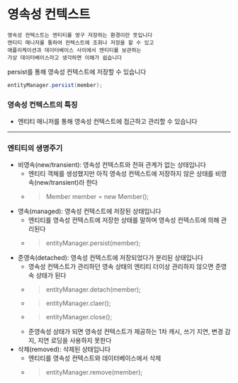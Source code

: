 # 영속성 컨텍스트

``` text
영속성 컨텍스트는 엔티티를 영구 저장하는 환경이란 뜻입니다
엔티티 매니저를 통하여 컨텍스트에 조회나 저장을 할 수 있고 
애플리케이션과 데이터베이스 사이에서 엔티티를 보관하는 
가상 데이터베이스라고 생각하면 이해가 쉽습니다
```

persist를 통해 영속성 컨텍스트에 저장할 수 있습니다
``` java
entityManager.persist(member);
```
### 영속성 컨텍스트의 특징

- 엔티티 매니저를 통해 영속성 컨텍스트에 접근하고 관리할 수 있습니다

---

### 엔티티의 생명주기
- 비영속(new/transient): 영속성 컨텍스트와 전혀 관계가 없는 상태입니다
    - 엔티티 객체를 생성했지만 아직 영속성 컨텍스트에 저장하지 않은 상태를 비영속(new/transient)라 한다
    - > Member member = new Member();
- 영속(managed): 영속성 컨텍스트에 저장된 상태입니다
    - 엔티티를 영속성 컨텍스트에 저장한 상태를 말하며 영속성 컨텍스트에 의해 관리된다
    - > entityManager.persist(member);
- 준영속(detached): 영속성 컨텍스트에 저장되었다가 분리된 상태입니다
    - 영속성 컨텍스트가 관리하던 영속 상태의 엔티티 더이상 관리하지 않으면 준영속 상태가 된다
    - > entityManager.detach(member);
    - > entityManager.claer();
    - > entityManager.close();
    - 준영속성 상태가 되면 영속성 컨텍스트가 제공하는 1차 캐시, 쓰기 지연, 변경 감지, 지연 로딩을 사용하지 못한다
- 삭제(removed): 삭제된 상태입니다
    - 엔티티를 영속성 컨텍스트와 데이터베이스에서 삭제
    - > entityManager.remove(member);



